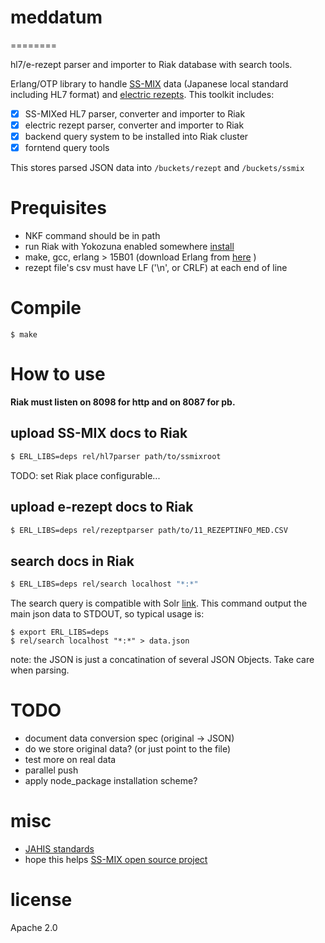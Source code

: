 # meddatum
========

hl7/e-rezept parser and importer to Riak database with search tools.

Erlang/OTP library to handle [SS-MIX](http://www.hci-bc.com/ss-mix/ssmix/) data (Japanese local standard including HL7 format) and [electric rezepts](http://www.ssk.or.jp/rezept/). This toolkit includes:

- [x] SS-MIXed HL7 parser, converter and importer to Riak
- [x] electric rezept parser, converter and importer to Riak
- [x] backend query system to be installed into Riak cluster
- [x] forntend query tools

This stores parsed JSON data into `/buckets/rezept` and `/buckets/ssmix`

# Prequisites

- NKF command should be in path
- run Riak with Yokozuna enabled somewhere [install](https://github.com/basho/yokozuna/blob/master/docs/INSTALL.md)
- make, gcc, erlang > 15B01 (download Erlang from [here](http://erlang-users.jp) )
- rezept file's csv must have LF ('\n', or CRLF) at each end of line

# Compile

```
$ make
```

# How to use

**Riak must listen on 8098 for http and on 8087 for pb.**

## upload SS-MIX docs to Riak

```sh
$ ERL_LIBS=deps rel/hl7parser path/to/ssmixroot
```

TODO: set Riak place configurable...

## upload e-rezept docs to Riak

```sh
$ ERL_LIBS=deps rel/rezeptparser path/to/11_REZEPTINFO_MED.CSV
```

## search docs in Riak

```sh
$ ERL_LIBS=deps rel/search localhost "*:*"
```
The search query is compatible with Solr [link](http://lucene.apache.org/core/2_9_4/queryparsersyntax.html). This command output the main json data to STDOUT, so typical usage is:

```
$ export ERL_LIBS=deps
$ rel/search localhost "*:*" > data.json
```
note: the JSON is just a concatination of several JSON Objects. Take care when parsing.

# TODO

- document data conversion spec (original -> JSON)
- do we store original data? (or just point to the file)
- test more on real data
- parallel push
- apply node_package installation scheme?

# misc

- [JAHIS standards](http://www.jahis.jp/jahis_hyojyun/seiteizumi_hyojyun/)
- hope this helps [SS-MIX open source project](http://iryogakusei.com/portfolio-item/ss-mix%E3%82%AA%E3%83%BC%E3%83%97%E3%83%B3%E3%82%BD%E3%83%BC%E3%82%B9%E5%8C%96/)


# license

Apache 2.0
